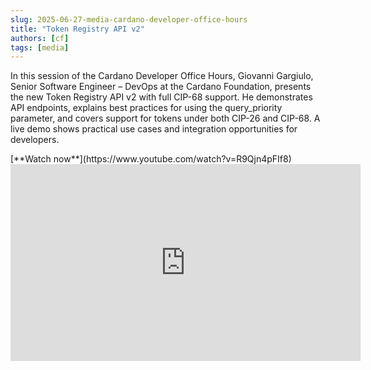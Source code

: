 ```yaml
---
slug: 2025-06-27-media-cardano-developer-office-hours
title: "Token Registry API v2"
authors: [cf]
tags: [media]
---
```


In this session of the Cardano Developer Office Hours, Giovanni Gargiulo, Senior Software Engineer – DevOps at the Cardano Foundation, presents the new Token Registry API v2 with full CIP-68 support. He demonstrates API endpoints, explains best practices for using the query_priority parameter, and covers support for tokens under both CIP-26 and CIP-68. A live demo shows practical use cases and integration opportunities for developers.

<div style={{ textAlign: 'right' }}>
[**Watch now**](https://www.youtube.com/watch?v=R9Qjn4pFIf8)
</div>

<iframe width="560" height="315" src="https://www.youtube-nocookie.com/embed/R9Qjn4pFIf8" title="YouTube video player" frameborder="0" allow="accelerometer; autoplay; clipboard-write; encrypted-media; gyroscope; picture-in-picture; web-share" referrerpolicy="strict-origin-when-cross-origin" allowfullscreen></iframe>